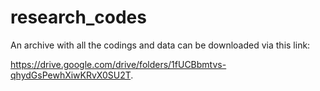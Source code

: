 # research_codes

An archive with all the codings and data can be downloaded via this link:

https://drive.google.com/drive/folders/1fUCBbmtvs-qhydGsPewhXiwKRvX0SU2T.
